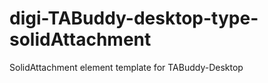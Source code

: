 digi-TABuddy-desktop-type-solidAttachment
=========================================

SolidAttachment element template for TABuddy-Desktop
